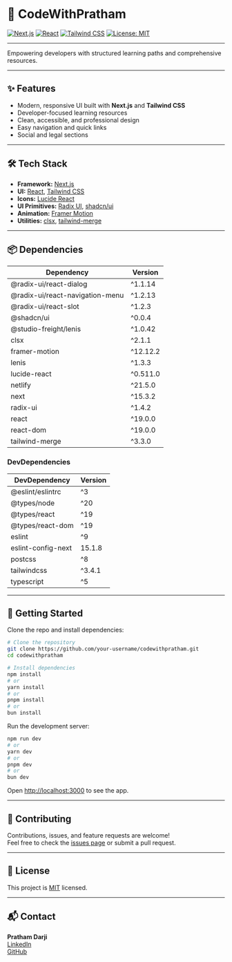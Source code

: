 # 🚀 CodeWithPratham

[![Next.js](https://img.shields.io/badge/Next.js-000?logo=next.js&logoColor=white)](https://nextjs.org)
[![React](https://img.shields.io/badge/React-20232a?logo=react&logoColor=61dafb)](https://react.dev)
[![Tailwind CSS](https://img.shields.io/badge/Tailwind_CSS-38bdf8?logo=tailwind-css&logoColor=white)](https://tailwindcss.com)
[![License: MIT](https://img.shields.io/badge/License-MIT-yellow.svg)](LICENSE)

---

Empowering developers with structured learning paths and comprehensive resources.

---

## ✨ Features

- Modern, responsive UI built with **Next.js** and **Tailwind CSS**
- Developer-focused learning resources
- Clean, accessible, and professional design
- Easy navigation and quick links
- Social and legal sections

---

## 🛠️ Tech Stack

- **Framework:** [Next.js](https://nextjs.org)
- **UI:** [React](https://react.dev), [Tailwind CSS](https://tailwindcss.com)
- **Icons:** [Lucide React](https://lucide.dev)
- **UI Primitives:** [Radix UI](https://www.radix-ui.com/), [shadcn/ui](https://ui.shadcn.com/)
- **Animation:** [Framer Motion](https://www.framer.com/motion/)
- **Utilities:** [clsx](https://www.npmjs.com/package/clsx), [tailwind-merge](https://www.npmjs.com/package/tailwind-merge)

---

## 📦 Dependencies

| Dependency                    | Version    |
|-------------------------------|------------|
| @radix-ui/react-dialog        | ^1.1.14    |
| @radix-ui/react-navigation-menu | ^1.2.13 |
| @radix-ui/react-slot          | ^1.2.3     |
| @shadcn/ui                    | ^0.0.4     |
| @studio-freight/lenis         | ^1.0.42    |
| clsx                          | ^2.1.1     |
| framer-motion                 | ^12.12.2   |
| lenis                         | ^1.3.3     |
| lucide-react                  | ^0.511.0   |
| netlify                       | ^21.5.0    |
| next                          | ^15.3.2    |
| radix-ui                      | ^1.4.2     |
| react                         | ^19.0.0    |
| react-dom                     | ^19.0.0    |
| tailwind-merge                | ^3.3.0     |

### DevDependencies

| DevDependency         | Version   |
|----------------------|-----------|
| @eslint/eslintrc     | ^3        |
| @types/node          | ^20       |
| @types/react         | ^19       |
| @types/react-dom     | ^19       |
| eslint               | ^9        |
| eslint-config-next   | 15.1.8    |
| postcss              | ^8        |
| tailwindcss          | ^3.4.1    |
| typescript           | ^5        |

---

## 🚀 Getting Started

Clone the repo and install dependencies:

```bash
# Clone the repository
git clone https://github.com/your-username/codewithpratham.git
cd codewithpratham

# Install dependencies
npm install
# or
yarn install
# or
pnpm install
# or
bun install
```

Run the development server:

```bash
npm run dev
# or
yarn dev
# or
pnpm dev
# or
bun dev
```

Open [http://localhost:3000](http://localhost:3000) to see the app.

---

## 🤝 Contributing

Contributions, issues, and feature requests are welcome!<br>
Feel free to check the [issues page](https://github.com/your-username/codewithpratham/issues) or submit a pull request.

---

## 📄 License

This project is [MIT](LICENSE) licensed.

---

## 📬 Contact

**Pratham Darji**  
[LinkedIn](https://www.linkedin.com/in/pratham-darji-b704092a2/)  
[GitHub](https://github.com/Pratham-Prog861)
